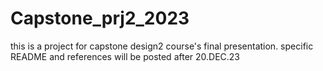 # Capstone_prj2_2023

this is a project for capstone design2 course's final presentation.
specific README and references will be posted after 20.DEC.23
